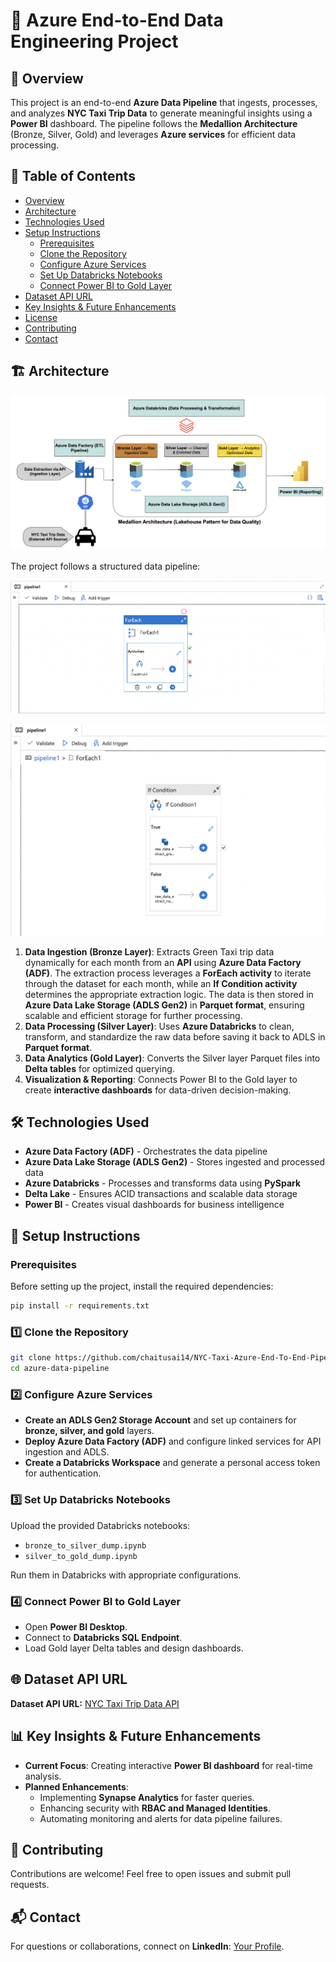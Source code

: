 # 🚀 Azure End-to-End Data Engineering Project

## 📌 Overview
This project is an end-to-end **Azure Data Pipeline** that ingests, processes, and analyzes **NYC Taxi Trip Data** to generate meaningful insights using a **Power BI** dashboard. The pipeline follows the **Medallion Architecture** (Bronze, Silver, Gold) and leverages **Azure services** for efficient data processing.

## 📖 Table of Contents
- [Overview](#-overview)
- [Architecture](#-architecture)
- [Technologies Used](#-technologies-used)
- [Setup Instructions](#-setup-instructions)
  - [Prerequisites](#prerequisites)
  - [Clone the Repository](#1%EF%B8%8F⃣-clone-the-repository)
  - [Configure Azure Services](#2%EF%B8%8F⃣-configure-azure-services)
  - [Set Up Databricks Notebooks](#3%EF%B8%8F⃣-set-up-databricks-notebooks)
  - [Connect Power BI to Gold Layer](#4%EF%B8%8F⃣-connect-power-bi-to-gold-layer)
- [Dataset API URL](#-dataset-api-url)
- [Key Insights & Future Enhancements](#-key-insights--future-enhancements)
- [License](#-license)
- [Contributing](#-contributing)
- [Contact](#-contact)

## 🏗️ Architecture

![Architecture Diagram](assets/architecture.png)

The project follows a structured data pipeline:

![ADF Pipeline](assets/adf-1.png)

![ADF Pipeline](assets/adf-2.png)

1. **Data Ingestion (Bronze Layer)**: Extracts Green Taxi trip data dynamically for each month from an **API** using **Azure Data Factory (ADF)**. The extraction process leverages a **ForEach activity** to iterate through the dataset for each month, while an **If Condition activity** determines the appropriate extraction logic. The data is then stored in **Azure Data Lake Storage (ADLS Gen2)** in **Parquet format**, ensuring scalable and efficient storage for further processing.
2. **Data Processing (Silver Layer)**: Uses **Azure Databricks** to clean, transform, and standardize the raw data before saving it back to ADLS in **Parquet format**.
3. **Data Analytics (Gold Layer)**: Converts the Silver layer Parquet files into **Delta tables** for optimized querying.
4. **Visualization & Reporting**: Connects Power BI to the Gold layer to create **interactive dashboards** for data-driven decision-making.

## 🛠️ Technologies Used
- **Azure Data Factory (ADF)** - Orchestrates the data pipeline
- **Azure Data Lake Storage (ADLS Gen2)** - Stores ingested and processed data
- **Azure Databricks** - Processes and transforms data using **PySpark**
- **Delta Lake** - Ensures ACID transactions and scalable data storage
- **Power BI** - Creates visual dashboards for business intelligence

## 🔧 Setup Instructions

### Prerequisites
Before setting up the project, install the required dependencies:
```bash
pip install -r requirements.txt
```

### **1️⃣ Clone the Repository**
```bash
git clone https://github.com/chaitusai14/NYC-Taxi-Azure-End-To-End-Pipeline.git
cd azure-data-pipeline
```

### **2️⃣ Configure Azure Services**
- **Create an ADLS Gen2 Storage Account** and set up containers for **bronze, silver, and gold** layers.
- **Deploy Azure Data Factory (ADF)** and configure linked services for API ingestion and ADLS.
- **Create a Databricks Workspace** and generate a personal access token for authentication.

### **3️⃣ Set Up Databricks Notebooks**
Upload the provided Databricks notebooks:
- `bronze_to_silver_dump.ipynb`
- `silver_to_gold_dump.ipynb`

Run them in Databricks with appropriate configurations.

### **4️⃣ Connect Power BI to Gold Layer**
- Open **Power BI Desktop**.
- Connect to **Databricks SQL Endpoint**.
- Load Gold layer Delta tables and design dashboards.

## 🌐 Dataset API URL
**Dataset API URL:** [NYC Taxi Trip Data API](https://www.nyc.gov/site/tlc/about/tlc-trip-record-data.page)

## 📊 Key Insights & Future Enhancements
- **Current Focus**: Creating interactive **Power BI dashboard** for real-time analysis.
- **Planned Enhancements**:
  - Implementing **Synapse Analytics** for faster queries.
  - Enhancing security with **RBAC and Managed Identities**.
  - Automating monitoring and alerts for data pipeline failures.

## 🤝 Contributing
Contributions are welcome! Feel free to open issues and submit pull requests.

## 📬 Contact
For questions or collaborations, connect on **LinkedIn**: [Your Profile](https://www.linkedin.com/in/chaitusai14031998).
